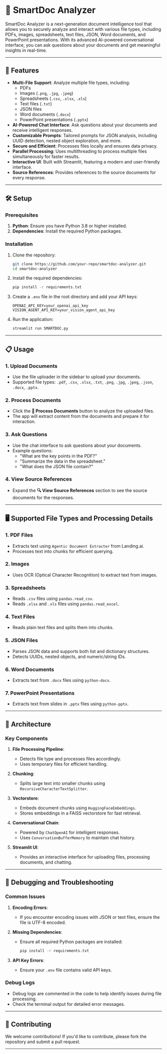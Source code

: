 # 🧠 SmartDoc Analyzer

SmartDoc Analyzer is a next-generation document intelligence tool that allows you to securely analyze and interact with various file types, including PDFs, images, spreadsheets, text files, JSON, Word documents, and PowerPoint presentations. With its advanced AI-powered conversational interface, you can ask questions about your documents and get meaningful insights in real-time.

---

## 🚀 Features

- **Multi-File Support**: Analyze multiple file types, including:
  - PDFs
  - Images (`.png`, `.jpg`, `.jpeg`)
  - Spreadsheets (`.csv`, `.xlsx`, `.xls`)
  - Text files (`.txt`)
  - JSON files
  - Word documents (`.docx`)
  - PowerPoint presentations (`.pptx`)
- **AI-Powered Chat Interface**: Ask questions about your documents and receive intelligent responses.
- **Customizable Prompts**: Tailored prompts for JSON analysis, including UUID detection, nested object exploration, and more.
- **Secure and Efficient**: Processes files locally and ensures data privacy.
- **Parallel Processing**: Uses multithreading to process multiple files simultaneously for faster results.
- **Interactive UI**: Built with Streamlit, featuring a modern and user-friendly interface.
- **Source References**: Provides references to the source documents for every response.

---

## 🛠️ Setup

### Prerequisites

1. **Python**: Ensure you have Python 3.8 or higher installed.
2. **Dependencies**: Install the required Python packages.

### Installation

1. Clone the repository:
   ```bash
   git clone https://github.com/your-repo/smartdoc-analyzer.git
   cd smartdoc-analyzer
   ```

2. Install the required dependencies:
   ```bash
   pip install -r requirements.txt
   ```

3. Create a `.env` file in the root directory and add your API keys:
   ```env
   OPENAI_API_KEY=your_openai_api_key
   VISION_AGENT_API_KEY=your_vision_agent_api_key
   ```

4. Run the application:
   ```bash
   streamlit run SMARTDOC.py
   ```

---

## 📋 Usage

### 1. Upload Documents
- Use the file uploader in the sidebar to upload your documents.
- Supported file types: `.pdf`, `.csv`, `.xlsx`, `.txt`, `.png`, `.jpg`, `.jpeg`, `.json`, `.docx`, `.pptx`.

### 2. Process Documents
- Click the **🚀 Process Documents** button to analyze the uploaded files.
- The app will extract content from the documents and prepare it for interaction.

### 3. Ask Questions
- Use the chat interface to ask questions about your documents.
- Example questions:
  - "What are the key points in the PDF?"
  - "Summarize the data in the spreadsheet."
  - "What does the JSON file contain?"

### 4. View Source References
- Expand the **🔍 View Source References** section to see the source documents for the responses.

---

## 🖥️ Supported File Types and Processing Details

### 1. **PDF Files**
- Extracts text using `Agentic Document Extracter` from Landing.ai.
- Processes text into chunks for efficient querying.

### 2. **Images**
- Uses OCR (Optical Character Recognition) to extract text from images.

### 3. **Spreadsheets**
- Reads `.csv` files using `pandas.read_csv`.
- Reads `.xlsx` and `.xls` files using `pandas.read_excel`.

### 4. **Text Files**
- Reads plain text files and splits them into chunks.

### 5. **JSON Files**
- Parses JSON data and supports both list and dictionary structures.
- Detects UUIDs, nested objects, and numeric/string IDs.

### 6. **Word Documents**
- Extracts text from `.docx` files using `python-docx`.

### 7. **PowerPoint Presentations**
- Extracts text from slides in `.pptx` files using `python-pptx`.

---

## 🧩 Architecture

### Key Components

1. **File Processing Pipeline**:
   - Detects file type and processes files accordingly.
   - Uses temporary files for efficient handling.

2. **Chunking**:
   - Splits large text into smaller chunks using `RecursiveCharacterTextSplitter`.

3. **Vectorstore**:
   - Embeds document chunks using `HuggingFaceEmbeddings`.
   - Stores embeddings in a FAISS vectorstore for fast retrieval.

4. **Conversational Chain**:
   - Powered by `ChatOpenAI` for intelligent responses.
   - Uses `ConversationBufferMemory` to maintain chat history.

5. **Streamlit UI**:
   - Provides an interactive interface for uploading files, processing documents, and chatting.

---


## 🐛 Debugging and Troubleshooting

### Common Issues

1. **Encoding Errors**:
   - If you encounter encoding issues with JSON or text files, ensure the file is UTF-8 encoded.

2. **Missing Dependencies**:
   - Ensure all required Python packages are installed:
     ```bash
     pip install -r requirements.txt
     ```

3. **API Key Errors**:
   - Ensure your `.env` file contains valid API keys.

### Debug Logs
- Debug logs are commented in the code to help identify issues during file processing.
- Check the terminal output for detailed error messages.


---

## 🤝 Contributing

We welcome contributions! If you'd like to contribute, please fork the repository and submit a pull request.

---




